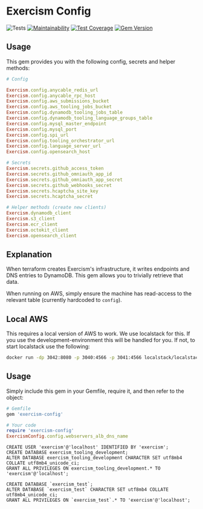 # Exercism Config

![Tests](https://github.com/exercism/config/workflows/Tests/badge.svg)
[![Maintainability](https://api.codeclimate.com/v1/badges/513edbd6599a2de3218d/maintainability)](https://codeclimate.com/github/exercism/config/maintainability)
[![Test Coverage](https://api.codeclimate.com/v1/badges/513edbd6599a2de3218d/test_coverage)](https://codeclimate.com/github/exercism/config/test_coverage)
[![Gem Version](https://badge.fury.io/rb/exercism-config.svg)](https://badge.fury.io/rb/exercism-config)

## Usage

This gem provides you with the following config, secrets and helper methods:

```ruby
# Config

Exercism.config.anycable_redis_url
Exercism.config.anycable_rpc_host
Exercism.config.aws_submissions_bucket
Exercism.config.aws_tooling_jobs_bucket
Exercism.config.dynamodb_tooling_jobs_table
Exercism.config.dynamodb_tooling_language_groups_table
Exercism.config.mysql_master_endpoint
Exercism.config.mysql_port
Exercism.config.spi_url
Exercism.config.tooling_orchestrator_url
Exercism.config.language_server_url
Exercism.config.opensearch_host

# Secrets
Exercism.secrets.github_access_token
Exercism.secrets.github_omniauth_app_id
Exercism.secrets.github_omniauth_app_secret
Exercism.secrets.github_webhooks_secret
Exercism.secrets.hcaptcha_site_key
Exercism.secrets.hcaptcha_secret

# Helper methods (create new clients)
Exercism.dynamodb_client
Exercism.s3_client
Exercism.ecr_client
Exercism.octokit_client
Exercism.opensearch_client
```

## Explanation

When terraform creates Exercism's infrastructure, it writes endpoints and DNS entries to DynamoDB.
This gem allows you to trivially retrieve that data.

When running on AWS, simply ensure the machine has read-access to the relevant table (currently hardcoded to `config`).

## Local AWS

This requires a local version of AWS to work.
We use localstack for this.
If you use the development-environment this will be handled for you.
If not, to start localstack use the following:

```bash
docker run -dp 3042:8080 -p 3040:4566 -p 3041:4566 localstack/localstack
```

## Usage

Simply include this gem in your Gemfile, require it, and then refer to the object:

```ruby
# Gemfile
gem 'exercism-config'

# Your code
require 'exercism-config'
ExercismConfig.config.webservers_alb_dns_name
```

```
CREATE USER 'exercism'@'localhost' IDENTIFIED BY 'exercism';
CREATE DATABASE exercism_tooling_development;
ALTER DATABASE exercism_tooling_development CHARACTER SET utf8mb4 COLLATE utf8mb4_unicode_ci;
GRANT ALL PRIVILEGES ON exercism_tooling_development.* TO 'exercism'@'localhost';

CREATE DATABASE `exercism_test`;
ALTER DATABASE `exercism_test` CHARACTER SET utf8mb4 COLLATE utf8mb4_unicode_ci;
GRANT ALL PRIVILEGES ON `exercism_test`.* TO 'exercism'@'localhost';
```
